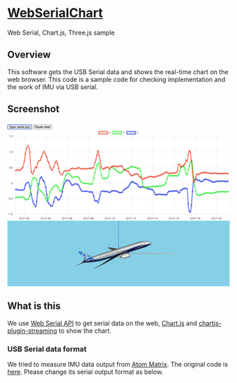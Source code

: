 # [WebSerialChart](https://infomorph-inc.github.io/WebSerialChart/index.html)
Web Serial, Chart.js, Three.js sample

## Overview
This software gets the USB Serial data and shows the real-time chart on the web browser.
This code is a sample code for checking implementation and the work of IMU via USB serial.

## Screenshot
![screenshot](images/WebSerialChart.png)

## What is this
We use [Web Serial API](https://wicg.github.io/serial/) to get serial data on the web, [Chart.js](https://www.chartjs.org/) and [chartjs-plugin-streaming](https://nagix.github.io/chartjs-plugin-streaming/) to show the chart.

### USB Serial data format
We tried to measure IMU data output from [Atom Matrix](https://docs.m5stack.com/#/en/core/atom_matrix). The original code is [here](https://github.com/m5stack/M5Atom/edit/master/examples/Basics/MPU6886/MPU6886.ino). Please change its serial output format as below.